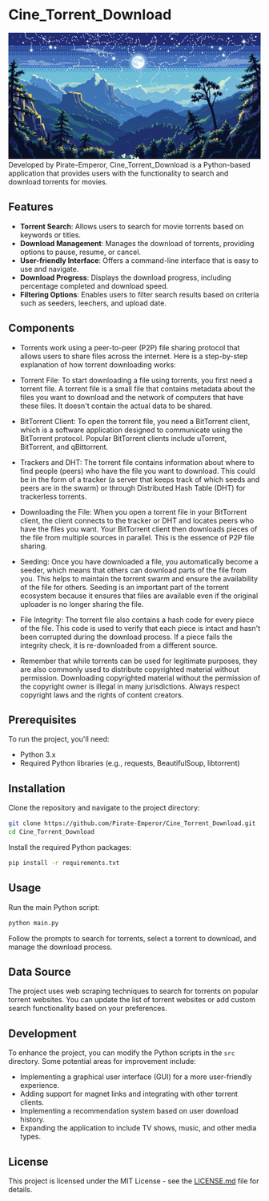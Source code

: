 # Cine_Torrent_Download
![CineSprite](data/docs/cinesprite.png)
Developed by Pirate-Emperor, Cine_Torrent_Download is a Python-based application that provides users with the functionality to search and download torrents for movies.

## Features

- **Torrent Search**: Allows users to search for movie torrents based on keywords or titles.
- **Download Management**: Manages the download of torrents, providing options to pause, resume, or cancel.
- **User-friendly Interface**: Offers a command-line interface that is easy to use and navigate.
- **Download Progress**: Displays the download progress, including percentage completed and download speed.
- **Filtering Options**: Enables users to filter search results based on criteria such as seeders, leechers, and upload date.

## Components

- Torrents work using a peer-to-peer (P2P) file sharing protocol that allows users to share files across the internet. Here is a step-by-step explanation of how torrent downloading works:

- Torrent File: To start downloading a file using torrents, you first need a torrent file. A torrent file is a small file that contains metadata about the files you want to download and the network of computers that have these files. It doesn't contain the actual data to be shared.

- BitTorrent Client: To open the torrent file, you need a BitTorrent client, which is a software application designed to communicate using the BitTorrent protocol. Popular BitTorrent clients include uTorrent, BitTorrent, and qBittorrent.

- Trackers and DHT: The torrent file contains information about where to find people (peers) who have the file you want to download. This could be in the form of a tracker (a server that keeps track of which seeds and peers are in the swarm) or through Distributed Hash Table (DHT) for trackerless torrents.

- Downloading the File: When you open a torrent file in your BitTorrent client, the client connects to the tracker or DHT and locates peers who have the files you want. Your BitTorrent client then downloads pieces of the file from multiple sources in parallel. This is the essence of P2P file sharing.

- Seeding: Once you have downloaded a file, you automatically become a seeder, which means that others can download parts of the file from you. This helps to maintain the torrent swarm and ensure the availability of the file for others. Seeding is an important part of the torrent ecosystem because it ensures that files are available even if the original uploader is no longer sharing the file.

- File Integrity: The torrent file also contains a hash code for every piece of the file. This code is used to verify that each piece is intact and hasn't been corrupted during the download process. If a piece fails the integrity check, it is re-downloaded from a different source.

- Remember that while torrents can be used for legitimate purposes, they are also commonly used to distribute copyrighted material without permission. Downloading copyrighted material without the permission of the copyright owner is illegal in many jurisdictions. Always respect copyright laws and the rights of content creators.

## Prerequisites

To run the project, you'll need:

- Python 3.x
- Required Python libraries (e.g., requests, BeautifulSoup, libtorrent)

## Installation

Clone the repository and navigate to the project directory:

```bash
git clone https://github.com/Pirate-Emperor/Cine_Torrent_Download.git
cd Cine_Torrent_Download
```

Install the required Python packages:

```bash
pip install -r requirements.txt
```

## Usage

Run the main Python script:

```bash
python main.py
```

Follow the prompts to search for torrents, select a torrent to download, and manage the download process.

## Data Source

The project uses web scraping techniques to search for torrents on popular torrent websites. You can update the list of torrent websites or add custom search functionality based on your preferences.

## Development

To enhance the project, you can modify the Python scripts in the `src` directory. Some potential areas for improvement include:

- Implementing a graphical user interface (GUI) for a more user-friendly experience.
- Adding support for magnet links and integrating with other torrent clients.
- Implementing a recommendation system based on user download history.
- Expanding the application to include TV shows, music, and other media types.

## License

This project is licensed under the MIT License - see the [LICENSE.md](LICENSE.md) file for details.

